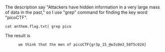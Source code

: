 The description say "Attackers have hidden information in a very large mass of data in the past," so I use "grep" command for finding the key word "picoCTF".

```
cat anthem.flag.txt| grep pico
```

The result is
```
      we think that the men of picoCTF{gr3p_15_@w3s0m3_58f5c024}
```
